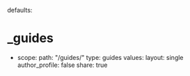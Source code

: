 defaults:
  # _guides
  - scope:
      path: "/guides/"
      type: guides
    values:
      layout: single
      author_profile: false
      share: true